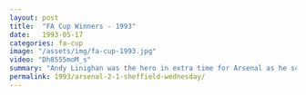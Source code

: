 ```yaml
---
layout: post
title:  "FA Cup Winners - 1993"
date:   1993-05-17
categories: fa-cup
image: "/assets/img/fa-cup-1993.jpg"
video: "Dh8555moM_s"
summary: "Andy Linighan was the hero in extra time for Arsenal as he scored the crucial header to win Arsenal the FA Cup."
permalink: 1993/arsenal-2-1-sheffield-wednesday/
---
```

